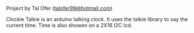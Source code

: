 Project by Tal Ofer (talofer99@hotmail.com) 

Clockie Talkie is an arduino talking clock.
It uses the talkie library to say the current time.
Time is also showen on a 2X16 I2C lcd.



